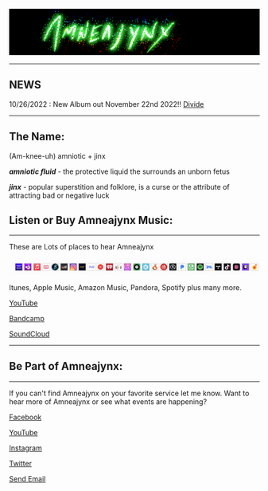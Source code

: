 
![Amneajynx logo](./assets/title.png)

---
## NEWS
10/26/2022 : New Album out November 22nd 2022!! [Divide](https://distrokid.com/hyperfollow/amneajynx/divide)

---
## The Name:
(Am-knee-uh)
amniotic + jinx

**_amniotic fluid_** - the protective liquid the surrounds an unborn fetus

**_jinx_** - popular superstition and folklore, is a curse or the attribute of attracting bad or negative luck


## Listen or Buy Amneajynx Music:

---
These are Lots of places to hear Amneajynx

![Amneajynx logo](./assets/stores.png)

Itunes, Apple Music, Amazon Music, Pandora, Spotify plus many more.

[YouTube](https://www.youtube.com/@amneajynx)

[Bandcamp](
https://amneajynx.bandcamp.com/music)

[SoundCloud](
https://soundcloud.com/amneajynx)

---

## Be Part of Amneajynx:

---
If you can't find Amneajynx on your favorite service let me know. Want to hear more of Amneajynx or see what events are happening? 

[Facebook](https://www.facebook.com/amneajynx)

[YouTube](https://www.youtube.com/@amneajynx)

[Instagram](https://instagram.com/amneajynx/)

[Twitter](https://twitter.com/amneajynx)

<a href = "mailto: amneajynx@amneajynx.com">Send Email</a>


